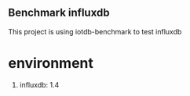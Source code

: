 Benchmark influxdb
---
This project is using iotdb-benchmark to test influxdb

# environment
1. influxdb: 1.4